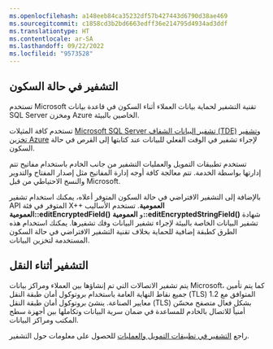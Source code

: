```yaml
---
ms.openlocfilehash: a148eeb84ca35232df57b427443d6790d38ae469
ms.sourcegitcommit: c1858cd3b2bd6663edff36e214795d4934ad3ddf
ms.translationtype: HT
ms.contentlocale: ar-SA
ms.lasthandoff: 09/22/2022
ms.locfileid: "9573528"
---
```

## <a name="encryption-at-rest"></a>التشفير في حالة السكون

تستخدم Microsoft تقنية التشفير لحماية بيانات العملاء أثناء السكون في قاعدة بيانات SQL Server ومخزن Azure الخاصين بالبيئة.

تستخدم كافة المثيلات [Microsoft SQL Server تشفير البيانات الشفاف (TDE)](/sql/relational-databases/security/encryption/transparent-data-encryption?&preserve-view=sql-server-ver15/?azure-portal=true) و[تشفير تخزين Azure](/azure/storage/common/storage-service-encryption/?azure-portal=true) لإجراء تشفير في الوقت الفعلي للبيانات عند كتابتها إلى القرص في حالة السكون. 

تستخدم تطبيقات التمويل والعمليات التشفير من جانب الخادم باستخدام مفاتيح تتم إدارتها بواسطة الخدمة. تتم معالجة كافة أوجه إدارة المفاتيح مثل إصدار المفتاح والتدوير والنسخ الاحتياطي من قبل Microsoft.

بالإضافة إلى التشفير الافتراضي في حالة السكون المتوفر أعلاه، يمكنك استخدام تشفير API المتوفر في فئة X++ **العمومية**. تستخدم الأساليب **العمومية::editEncryptedField()** و **العمومية::editEncryptedStringField()** شهادة تشفير البيانات الخاصة بالبيئة لإجراء تشفير البيانات وفك تشفيرها. يمكنك استخدام هذه الطرق كطبقة إضافية للحماية بخلاف تقنية التشفير الافتراضي في حالة السكون المستخدمة لتخزين البيانات.

## <a name="encryption-in-transit"></a>التشفير أثناء النقل

يتم تشفير الاتصالات التي تم إنشاؤها بين العملاء ومراكز بيانات Microsoft، كما يتم تأمين جميع نقاط النهاية العامة باستخدام بروتوكول أمان طبقة النقل (TLS) 1.2 المتوافق مع معايير الصناعة. ينشئ بروتوكول أمان طبقة النقل (TLS) بشكل فعال متصفح محسّن أمنياً للاتصال بالخادم للمساعدة في ضمان سرية البيانات وتكاملها بين أجهزة سطح المكتب ومراكز البيانات. 

راجع [التشفير في تطبيقات التمويل والعمليات](/dynamics365/fin-ops-core/dev-itpro/sysadmin/encryption/?azure-portal=true) للحصول على معلومات حول التشفير.
